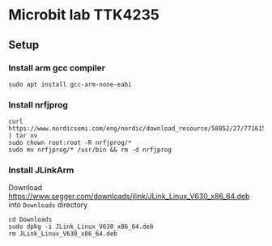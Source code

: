# Microbit lab TTK4235

## Setup
### Install arm gcc compiler
```
sudo apt install gcc-arm-none-eabi
```

### Install nrfjprog
```
curl https://www.nordicsemi.com/eng/nordic/download_resource/58852/27/77161598/94917 | tar xv
sudo chown root:root -R nrfjprog/*
sudo mv nrfjprog/* /usr/bin && rm -d nrfjprog
```

### Install JLinkArm
Download https://www.segger.com/downloads/jlink/JLink_Linux_V630_x86_64.deb into `Downloads` directory
```
cd Downloads
sudo dpkg -i JLink_Linux_V630_x86_64.deb
rm JLink_Linux_V630_x86_64.deb
```
